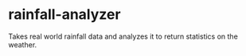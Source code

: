 # rainfall-analyzer
Takes real world rainfall data and analyzes it to return statistics on the weather. 

